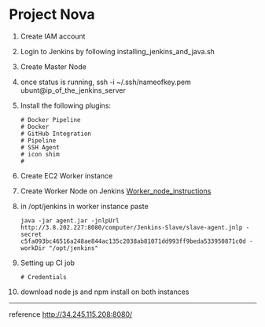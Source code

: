 # Project Nova

1) Create IAM account

2) Login to Jenkins by following installing_jenkins_and_java.sh 

3) Create Master Node

4) once status is running, ssh -i ~/.ssh/nameofkey.pem ubunt@ip_of_the_jenkins_server 

5) Install the following plugins:
    ```
    # Docker Pipeline
    # Docker
    # GitHub Integration
    # Pipeline
    # SSH Agent
    # icon shim
    # 
    ```

6) Create EC2 Worker instance 

7) Create Worker Node on Jenkins 
[Worker_node_instructions](https://bhargavamin.com/how-to-do/setup-jenkins-slave-amazon-linux-aws/)

8) in /opt/jenkins in worker instance paste
    ```
    java -jar agent.jar -jnlpUrl http://3.8.202.227:8080/computer/Jenkins-Slave/slave-agent.jnlp -secret c5fa093bc46516a248ae844ac135c2038ab81071dd993ff9beda533950871c0d -workDir "/opt/jenkins"
    ```

9) Setting up CI job 
    ```
    # Credentials 
    ```
10) download node js and npm install on both instances


----
reference 
http://34.245.115.208:8080/
